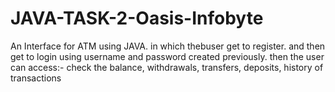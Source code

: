 # JAVA-TASK-2-Oasis-Infobyte
An Interface for ATM using JAVA.
in which thebuser get to register.
and then get to login using username and password created previously.
then the user can access:- check the balance, withdrawals, transfers, deposits, history of transactions 
